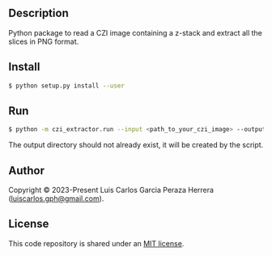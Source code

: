 Description
-----------

Python package to read a CZI image containing a z-stack and extract all the slices in PNG format.


Install
-------

```bash
$ python setup.py install --user
```


Run
---

```bash
$ python -m czi_extractor.run --input <path_to_your_czi_image> --output <path_to_output_directory>
```

The output directory should not already exist, it will be created by the script.


Author
------

Copyright © 2023-Present Luis Carlos Garcia Peraza Herrera (luiscarlos.gph@gmail.com).


License
-------

This code repository is shared under an [MIT license](LICENSE).
